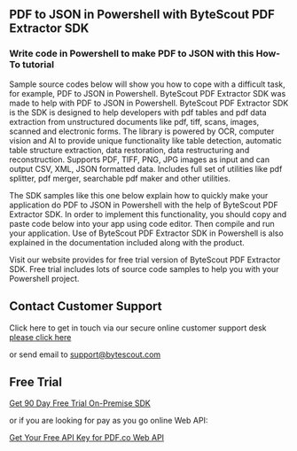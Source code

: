 ## PDF to JSON in Powershell with ByteScout PDF Extractor SDK

### Write code in Powershell to make PDF to JSON with this How-To tutorial

Sample source codes below will show you how to cope with a difficult task, for example, PDF to JSON in Powershell. ByteScout PDF Extractor SDK was made to help with PDF to JSON in Powershell. ByteScout PDF Extractor SDK is the SDK is designed to help developers with pdf tables and pdf data extraction from unstructured documents like pdf, tiff, scans, images, scanned and electronic forms. The library is powered by OCR, computer vision and AI to provide unique functionality like table detection, automatic table structure extraction, data restoration, data restructuring and reconstruction. Supports PDF, TIFF, PNG, JPG images as input and can output CSV, XML, JSON formatted data. Includes full set of utilities like pdf splitter, pdf merger, searchable pdf maker and other utilities.

The SDK samples like this one below explain how to quickly make your application do PDF to JSON in Powershell with the help of ByteScout PDF Extractor SDK. In order to implement this functionality, you should copy and paste code below into your app using code editor. Then compile and run your application. Use of ByteScout PDF Extractor SDK in Powershell is also explained in the documentation included along with the product.

Visit our website provides for free trial version of ByteScout PDF Extractor SDK. Free trial includes lots of source code samples to help you with your Powershell project.

## Contact Customer Support

Click here to get in touch via our secure online customer support desk [please click here](https://bytescout.zendesk.com/hc/en-us/requests/new?subject=ByteScout%20PDF%20Extractor%20SDK%20Question)

or send email to [support@bytescout.com](mailto:support@bytescout.com?subject=ByteScout%20PDF%20Extractor%20SDK%20Question) 

## Free Trial

[Get 90 Day Free Trial On-Premise SDK](https://bytescout.com/download/web-installer?utm_source=github-readme)

or if you are looking for pay as you go online Web API:

[Get Your Free API Key for PDF.co Web API](https://pdf.co/documentation/api?utm_source=github-readme)